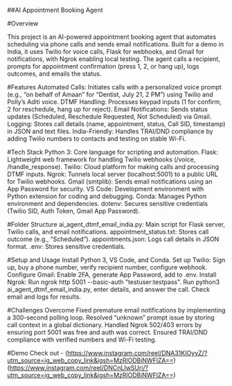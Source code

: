 ##AI Appointment Booking Agent

#Overview

This project is an AI-powered appointment booking agent that automates scheduling via phone calls and sends email notifications. Built for a demo in India, it uses Twilio for voice calls, Flask for webhooks, and Gmail for notifications, with Ngrok enabling local testing. The agent calls a recipient, prompts for appointment confirmation (press 1, 2, or hang up), logs outcomes, and emails the status.


#Features
Automated Calls: Initiates calls with a personalized voice prompt (e.g., “on behalf of Amaan” for “Dentist, July 21, 2 PM”) using Twilio and Polly’s Aditi voice.
DTMF Handling: Processes keypad inputs (1 for confirm, 2 for reschedule, hang up for reject).
Email Notifications: Sends status updates (Scheduled, Reschedule Requested, Not Scheduled) via Gmail.
Logging: Stores call details (name, appointment, status, Call SID, timestamp) in JSON and text files.
India-Friendly: Handles TRAI/DND compliance by adding Twilio numbers to contacts and testing on stable Wi-Fi.


#Tech Stack
Python 3: Core language for scripting and automation.
Flask: Lightweight web framework for handling Twilio webhooks (/voice, /handle_response).
Twilio: Cloud platform for making calls and processing DTMF inputs.
Ngrok: Tunnels local server (localhost:5001) to a public URL for Twilio webhooks.
Gmail (smtplib): Sends email notifications using an App Password for security.
VS Code: Development environment with Python extension for coding and debugging.
Conda: Manages Python environment and dependencies.
dotenv: Secures sensitive credentials (Twilio SID, Auth Token, Gmail App Password).


#Folder Structure
ai_agent_dtmf_email_india.py: Main script for Flask server, Twilio calls, and email notifications.
appointment_status.txt: Stores call outcome (e.g., “Scheduled”).
appointments.json: Logs call details in JSON format.
.env: Stores sensitive credentials.


#Setup and Usage
Install Python 3, VS Code, and Conda.
Set up Twilio: Sign up, buy a phone number, verify recipient number, configure webhook.
Configure Gmail: Enable 2FA, generate App Password, add to .env.
Install Ngrok: Run ngrok http 5001 --basic-auth "testuser:testpass".
Run python3 ai_agent_dtmf_email_india.py, enter details, and answer the call.
Check email and logs for results.


#Challenges Overcome
Fixed premature email notifications by implementing a 300-second polling loop.
Resolved “unknown” prompt issue by storing call context in a global dictionary.
Handled Ngrok 502/403 errors by ensuring port 5001 was free and auth was correct.
Ensured TRAI/DND compliance with verified numbers and Wi-Fi testing.


#Demo
Check out - 
(https://www.instagram.com/reel/DNA31KIOyyZ/?utm_source=ig_web_copy_link&igsh=MzRlODBiNWFlZA==)
(https://www.instagram.com/reel/DNCnLIwSUri/?utm_source=ig_web_copy_link&igsh=MzRlODBiNWFlZA==)
